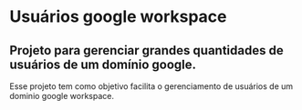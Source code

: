 # Usuários google workspace

## Projeto para gerenciar grandes quantidades de usuários de um domínio google.

Esse projeto tem como objetivo facilita o gerenciamento de usuários de um dominio google workspace.
